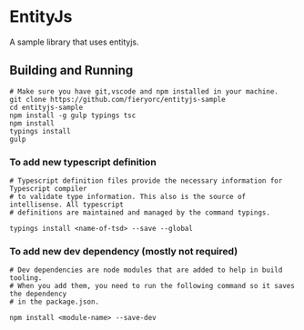 EntityJs
========

A sample library that uses entityjs.

Building and Running
--------------------
```
# Make sure you have git,vscode and npm installed in your machine.
git clone https://github.com/fieryorc/entityjs-sample
cd entityjs-sample 
npm install -g gulp typings tsc
npm install
typings install
gulp
```

### To add new typescript definition
```
# Typescript definition files provide the necessary information for Typescript compiler
# to validate type information. This also is the source of intellisense. All typescript
# definitions are maintained and managed by the command typings.

typings install <name-of-tsd> --save --global
```

### To add new dev dependency (mostly not required)
```
# Dev dependencies are node modules that are added to help in build tooling.
# When you add them, you need to run the following command so it saves the dependency
# in the package.json.

npm install <module-name> --save-dev  
```
